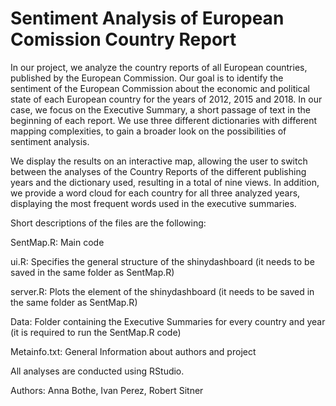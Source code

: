 # Sentiment Analysis of European Comission Country Report

In our project, we analyze the country reports of all European countries, published by the European Commission. Our goal is to identify the sentiment of the European Commission about the economic and political state of each European country for the years of 2012, 2015 and 2018. In our case, we focus on the Executive Summary, a short passage of text in the beginning of each report. We use three different dictionaries with different mapping complexities, to gain a broader look on the possibilities of sentiment analysis.


We display the results on an interactive map, allowing the user to switch between the analyses of the Country Reports of the different publishing years and the dictionary used, resulting in a total of nine views. In addition, we provide a word cloud for each country for all three analyzed years, displaying the most frequent words used in the executive summaries.


Short descriptions of the files are the following:

SentMap.R: Main code

ui.R: Specifies the general structure of the shinydashboard (it needs to be saved in the same folder as SentMap.R)

server.R: Plots the element of the shinydashboard (it needs to be saved in the same folder as SentMap.R)

Data: Folder containing the Executive Summaries for every country and year (it is required to run the SentMap.R code)

Metainfo.txt: General Information about authors and project


All analyses are conducted using RStudio.


Authors: Anna Bothe, Ivan Perez, Robert Sitner

